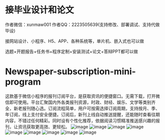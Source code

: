 # 接毕业设计和论文
作者微信：xunmaw001  作者QQ：2223505639(支持修改、部署调试、支持代做毕设)

接网站设计、小程序、H5、APP、各种系统等，单片机、嵌入式也可以做

选题+开题报告+任务书+程序定制+安装测试+论文+答辩PPT都可以做
# Newspaper-subscription-mini-program
这款基于微信小程序的报刊订阅平台，是获取资讯的便捷窗口。无需下载，打开微信即可使用。平台汇聚国内外各类报刊资源，时政、财经、娱乐、文学等类别齐全，新老报刊随心选。订阅流程简单，用户可按需选择订阅周期，支持按月、季、年订阅，线上支付安全便捷。订阅后，新刊上线自动推送提醒，还能随时查看往期内容，不错过任何精彩。同时设有个性化推荐，依据阅读习惯精准推送感兴趣的报刊，让资讯获取更高效、更轻松。 
![image](https://github.com/user-attachments/assets/d6c8ea98-a944-4724-b0d5-a48194a1cb94)
![image](https://github.com/user-attachments/assets/73209c41-0036-46d6-9e8f-ebd38854a6d2)
![image](https://github.com/user-attachments/assets/508ec77f-06c5-4d4d-9344-8c0f118350e3)
![image](https://github.com/user-attachments/assets/f31caa2a-22fd-43af-8a47-8ba1c5a4422e)
![image](https://github.com/user-attachments/assets/97504bb1-4fed-4854-9fa4-62e2587b7044)
![image](https://github.com/user-attachments/assets/a4000aae-ad19-4c71-ba5a-3d1dcadf03fa)
![image](https://github.com/user-attachments/assets/aa1728aa-6353-4d23-94cc-b14004975b7b)
![image](https://github.com/user-attachments/assets/5a8bcc05-bbd5-4fc0-8787-9d3f90b4ab01)
![image](https://github.com/user-attachments/assets/ebec2d02-127c-4ac6-a026-9248ab7df6b2)
